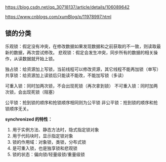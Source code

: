 https://blog.csdn.net/qq_30718137/article/details/106089642

https://www.cnblogs.com/xumBlog/p/11978997.html


## 锁的分类

乐观锁：假定没有冲突，在修改数据如果发现数据和之前获取的不一致，则读取最新的数据，再次尝试修改。
悲观锁：假定会发生冲突，同步所有的数据的相关操作，从读数据就开始上锁。

独占锁：给资源加上写锁，当前线程可以修改资源，其它线程不能再加锁（单写）
共享锁：给资源加上读锁后只能读不能改，不能加写锁（多读）

可重入锁：同时加两次锁，不会出现死锁（再次拿到锁）
不可重入锁：同时加两次锁，会出现死锁（阻塞）

公平锁：抢到锁的顺序和抢锁顺序相同则为公平锁
非公平锁：抢到锁的顺序和抢锁顺序无关。

**synchronized 的特性：**  

1. 用于实例方法、静态方法时，隐式指定锁对象
2. 用于代码块时，显示指定锁对象
3. 锁的作用域：对象锁，类锁，分布式锁
4. 是可重入锁，也是独享锁和悲观锁
5. 锁的状态：偏向锁/轻量级锁/重量级锁

